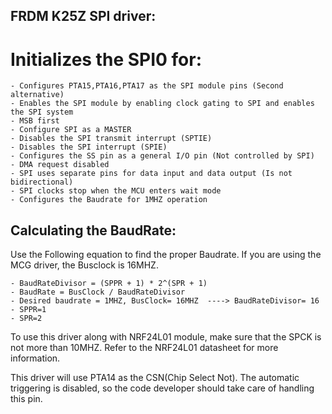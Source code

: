 FRDM K25Z SPI driver:
----------------------------------

Initializes the SPI0 for:
===============================
	- Configures PTA15,PTA16,PTA17 as the SPI module pins (Second alternative)
	- Enables the SPI module by enabling clock gating to SPI and enables the SPI system 
	- MSB first 
	- Configure SPI as a MASTER
	- Disables the SPI transmit interrupt (SPTIE) 
	- Disables the SPI interrupt (SPIE)
	- Configures the SS pin as a general I/O pin (Not controlled by SPI) 
	- DMA request disabled
	- SPI uses separate pins for data input and data output (Is not bidirectional) 
	- SPI clocks stop when the MCU enters wait mode
	- Configures the Baudrate for 1MHZ operation 
	
Calculating the BaudRate:
-------------------------------
Use the Following equation to find the proper Baudrate. If you are using the MCG
driver, the Busclock is 16MHZ. 


	- BaudRateDivisor = (SPPR + 1) * 2^(SPR + 1)
	- BaudRate = BusClock / BaudRateDivisor
	- Desired baudrate = 1MHZ, BusClock= 16MHZ  ----> BaudRateDivisor= 16 
	- SPPR=1
	- SPR=2

To use this driver along with NRF24L01 module, make sure that the SPCK is not more
than 10MHZ. Refer to the NRF24L01 datasheet for more information.

	
This driver will use PTA14 as the CSN(Chip Select Not). The automatic triggering
is disabled, so the code developer should take care of handling this pin.

